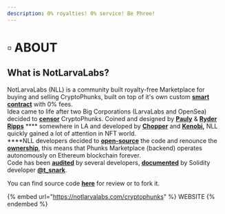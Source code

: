 ```yaml
---
description: 0% royalties! 0% service! Be Phree!
---
```


# ▫ ABOUT

## What is NotLarvaLabs?

NotLarvaLabs (NLL) is a community built royalty-free Marketplace for buying and selling CryptoPhunks, built on top of it's own custom [**smart contract**](https://etherscan.io/address/0xd6c037bE7FA60587e174db7A6710f7635d2971e7#code) with 0% fees.\
Idea came to life after two Big Corporations (LarvaLabs and OpenSea) decided to [**censor**](https://twitter.com/CryptoPhunks/status/1415001685986922499?s=20\&t=zjOQE\_RXmdF6MuXAK4lCcg) CryptoPhunks. Coined and designed by [**Pauly**](https://twitter.com/Pauly0x) & [**Ryder Ripps**](https://twitter.com/ryder\_ripps) **** somewhere in LA and developed by [**Chopper**](https://twitter.com/chopper\_\_dad) and [**Kenobi**](https://twitter.com/OG\_Kenobi\_Hello)**,** NLL quickly gained a lot of attention in NFT world.\
****NLL developers decided to [**open-source**](https://github.com/Crypto-Phunks/CryptoPhunksMarket) the code and renounce the [**ownership**](https://twitter.com/NotLarvaLabs/status/1503576060448985089?s=20\&t=Tbap3ogy88gjcQXn\_DGRYQ), this means that Phunks Marketplace (backend) operates autonomously on Ethereum blockchain forever.\
Code has been [**audited**](https://github.com/Crypto-Phunks/CryptoPhunksMarket/blob/main/zMarketplaceAudit.pdf) by several developers, [**documented**](https://github.com/Crypto-Phunks/CryptoPhunksMarket/blob/main/zMarketplaceAudit.pdf) by Solidity developer [**@t\_snark**](https://twitter.com/t\_snark).

You can find source code [**here**](../../resources/links.md#smart-contract) for review or to fork it.

{% embed url="https://notlarvalabs.com/cryptophunks" %}
WEBSITE
{% endembed %}
